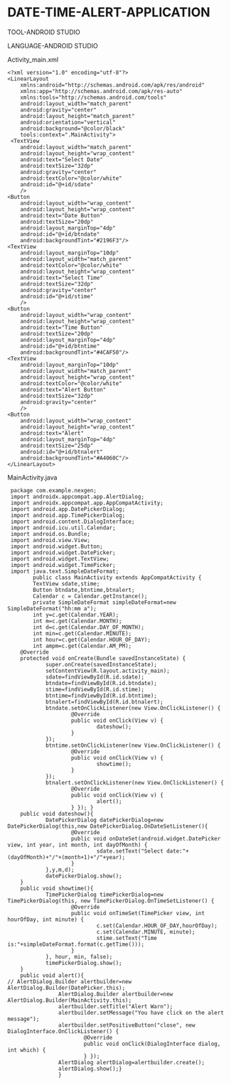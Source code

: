 # DATE-TIME-ALERT-APPLICATION

TOOL-ANDROID STUDIO

LANGUAGE-ANDROID STUDIO

Activity_main.xml

    <?xml version="1.0" encoding="utf-8"?>
    <LinearLayout
        xmlns:android="http://schemas.android.com/apk/res/android"
        xmlns:app="http://schemas.android.com/apk/res-auto"
        xmlns:tools="http://schemas.android.com/tools"
        android:layout_width="match_parent"
        android:gravity="center"
        android:layout_height="match_parent"
        android:orientation="vertical"
        android:background="@color/black"
        tools:context=".MainActivity">
     <TextView
        android:layout_width="match_parent"
        android:layout_height="wrap_content"
        android:text="Select Date"
        android:textSize="32dp"
        android:gravity="center"
        android:textColor="@color/white"
        android:id="@+id/sdate"
        />
    <Button
        android:layout_width="wrap_content"
        android:layout_height="wrap_content"
        android:text="Date Button"
        android:textSize="20dp"
        android:layout_marginTop="4dp"
        android:id="@+id/btndate"
        android:backgroundTint="#2196F3"/>
    <TextView
        android:layout_marginTop="10dp"
        android:layout_width="match_parent"
        android:textColor="@color/white"
        android:layout_height="wrap_content"
        android:text="Select Time"
        android:textSize="32dp"
        android:gravity="center"
        android:id="@+id/stime"
        />
    <Button
        android:layout_width="wrap_content"
        android:layout_height="wrap_content"
        android:text="Time Button"
        android:textSize="20dp"
        android:layout_marginTop="4dp"
        android:id="@+id/btntime"
        android:backgroundTint="#4CAF50"/>
    <TextView
        android:layout_marginTop="10dp"
        android:layout_width="match_parent"
        android:layout_height="wrap_content"
        android:textColor="@color/white"
        android:text="Alert Button"
        android:textSize="32dp"
        android:gravity="center"
        />
    <Button
        android:layout_width="wrap_content"
        android:layout_height="wrap_content"
        android:text="Alert"
        android:layout_marginTop="4dp"
        android:textSize="25dp"
        android:id="@+id/btnalert"
        android:backgroundTint="#A4060C"/>
    </LinearLayout>

MainActivity.java

     package com.example.nexgen;
     import androidx.appcompat.app.AlertDialog;
     import androidx.appcompat.app.AppCompatActivity;
     import android.app.DatePickerDialog;
     import android.app.TimePickerDialog;
     import android.content.DialogInterface;
     import android.icu.util.Calendar;
     import android.os.Bundle;
     import android.view.View;
     import android.widget.Button;
     import android.widget.DatePicker;
     import android.widget.TextView;
     import android.widget.TimePicker;
     import java.text.SimpleDateFormat;
            public class MainActivity extends AppCompatActivity {
            TextView sdate,stime;
            Button btndate,btntime,btnalert;
            Calendar c = Calendar.getInstance();
            private SimpleDateFormat simpleDateFormat=new SimpleDateFormat("hh:mm a");
            int y=c.get(Calendar.YEAR);
            int m=c.get(Calendar.MONTH);
            int d=c.get(Calendar.DAY_OF_MONTH);
            int min=c.get(Calendar.MINUTE);
            int hour=c.get(Calendar.HOUR_OF_DAY);
            int ampm=c.get(Calendar.AM_PM);
        @Override
        protected void onCreate(Bundle savedInstanceState) {
                super.onCreate(savedInstanceState);
                setContentView(R.layout.activity_main);
                sdate=findViewById(R.id.sdate);
                btndate=findViewById(R.id.btndate);
                stime=findViewById(R.id.stime);
                btntime=findViewById(R.id.btntime);
                btnalert=findViewById(R.id.btnalert);
                btndate.setOnClickListener(new View.OnClickListener() {
                        @Override
                        public void onClick(View v) {
                                dateshow();
                        }
                });
                btntime.setOnClickListener(new View.OnClickListener() {
                        @Override
                        public void onClick(View v) {
                                showtime();
                        }
                });
                btnalert.setOnClickListener(new View.OnClickListener() {
                        @Override
                        public void onClick(View v) {
                                alert();
                        } }); }
        public void dateshow(){
                DatePickerDialog datePickerDialog=new DatePickerDialog(this,new DatePickerDialog.OnDateSetListener(){
                        @Override
                        public void onDateSet(android.widget.DatePicker view, int year, int month, int dayOfMonth) {
                                sdate.setText("Select date:"+(dayOfMonth)+"/"+(month+1)+"/"+year);
                        }
                },y,m,d);
                datePickerDialog.show();
        }
        public void showtime(){
                TimePickerDialog timePickerDialog=new TimePickerDialog(this, new TimePickerDialog.OnTimeSetListener() {
                        @Override
                        public void onTimeSet(TimePicker view, int hourOfDay, int minute) {
                                c.set(Calendar.HOUR_OF_DAY,hourOfDay);
                                c.set(Calendar.MINUTE, minute);
                                stime.setText("Time is:"+simpleDateFormat.format(c.getTime()));
                        }
                }, hour, min, false);
                timePickerDialog.show();
        }
        public void alert(){
    // AlertDialog.Builder alertbuilder=new AlertDialog.Builder(DatePicker.this);
                    AlertDialog.Builder alertbuilder=new AlertDialog.Builder(MainActivity.this);
                    alertbuilder.setTitle("Alert Warn");
                    alertbuilder.setMessage("You have click on the alert message");
                    alertbuilder.setPositiveButton("close", new DialogInterface.OnClickListener() {
                            @Override
                            public void onClick(DialogInterface dialog, int which) {
                            } });
                    AlertDialog alertDialog=alertbuilder.create();
                    alertDialog.show();}
                    }
